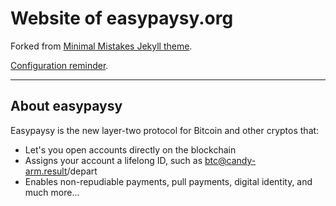 # Website of easypaysy.org

Forked from [Minimal Mistakes Jekyll theme](https://github.com/mmistakes/minimal-mistakes).

[Configuration reminder](https://mmistakes.github.io/minimal-mistakes/docs/configuration/).

---

## About easypaysy

Easypaysy is the new layer-two protocol for Bitcoin and other cryptos that:

- Let's you open accounts directly on the blockchain
- Assigns your account a lifelong ID, such as btc@candy-arm.result/depart
- Enables non-repudiable payments, pull payments, digital identity, and much more...
